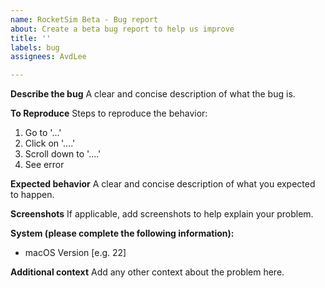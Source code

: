 ```yaml
---
name: RocketSim Beta - Bug report
about: Create a beta bug report to help us improve
title: ''
labels: bug
assignees: AvdLee

---
```


**Describe the bug**
A clear and concise description of what the bug is.

**To Reproduce**
Steps to reproduce the behavior:
1. Go to '...'
2. Click on '....'
3. Scroll down to '....'
4. See error

**Expected behavior**
A clear and concise description of what you expected to happen.

**Screenshots**
If applicable, add screenshots to help explain your problem.

**System (please complete the following information):**
 - macOS Version [e.g. 22]

**Additional context**
Add any other context about the problem here.
